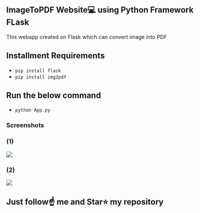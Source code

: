 ## ImageToPDF Website💻 using Python Framework FLask
This webapp created on Flask which can convert image into PDF


## Installment Requirements
- `pip install flask`
- `pip install img2pdf`


## Run the below command

- `python App.py`

### Screenshots

### (1)
<img src="https://github.com/Spidy20/ImageToPdf_Website/blob/master/Screenshot%20(10).png">


### (2)
<img src="https://github.com/Spidy20/ImageToPdf_Website/blob/master/Screenshot%20(11).png">

## Just follow☝️ me and Star⭐ my repository 
